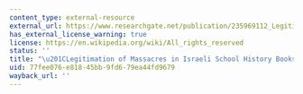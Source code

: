 ```yaml
---
content_type: external-resource
external_url: https://www.researchgate.net/publication/235969112_Legitimation_of_massacres_in_Israeli_school_history_books
has_external_license_warning: true
license: https://en.wikipedia.org/wiki/All_rights_reserved
status: ''
title: "\u201CLegitimation of Massacres in Israeli School History Books.\u201D"
uid: 77fee076-e818-45bb-9fd6-79ea44fd9679
wayback_url: ''
---
```


